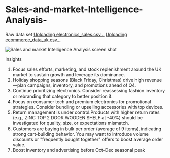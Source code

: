 # Sales-and-market-Intelligence-Analysis-
  Raw data set
[Uploading electronics_sales.csv…]()
[Uploading ecommerce_data_uk.csv…]()





![Sales and market Intelligence Analysis screen shot](https://github.com/user-attachments/assets/711c17a2-e73c-424e-b8b5-de4e7d79941d)

Insights
1.  Focus sales efforts, marketing, and stock replenishment around the UK market to sustain growth and leverage its dominance.
2.  Holiday shopping seasons (Black Friday, Christmas) drive high revenue—plan campaigns, inventory, and promotions ahead of Q4.
3.   Continue prioritizing electronics. Consider reassessing fashion inventory or rebranding that category to better position it.
4.   Focus on consumer tech and premium electronics for promotional strategies. Consider bundling or upselling accessories with top devices.
5.   Return management is under control.Products with higher return rates (e.g., ZINC TOP 2 DOOR WOODEN SHELF at -40%) should be investigated for quality, size, or expectations mismatch.
6.   Customers are buying in bulk per order (average of 9 items), indicating strong cart-building behavior. You may want to introduce volume discounts or "frequently bought together" offers to boost average order value.
7. Boost inventory and advertising before Oct–Dec seasonal peak


